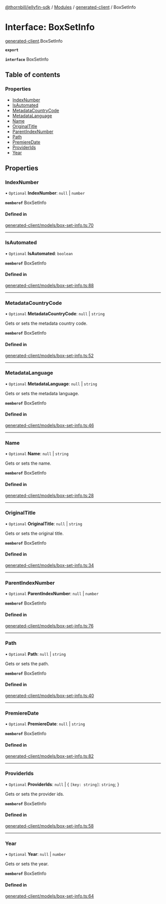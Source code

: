 [@thornbill/jellyfin-sdk](../README.md) / [Modules](../modules.md) / [generated-client](../modules/generated_client.md) / BoxSetInfo

# Interface: BoxSetInfo

[generated-client](../modules/generated_client.md).BoxSetInfo

**`export`**

**`interface`** BoxSetInfo

## Table of contents

### Properties

- [IndexNumber](generated_client.BoxSetInfo.md#indexnumber)
- [IsAutomated](generated_client.BoxSetInfo.md#isautomated)
- [MetadataCountryCode](generated_client.BoxSetInfo.md#metadatacountrycode)
- [MetadataLanguage](generated_client.BoxSetInfo.md#metadatalanguage)
- [Name](generated_client.BoxSetInfo.md#name)
- [OriginalTitle](generated_client.BoxSetInfo.md#originaltitle)
- [ParentIndexNumber](generated_client.BoxSetInfo.md#parentindexnumber)
- [Path](generated_client.BoxSetInfo.md#path)
- [PremiereDate](generated_client.BoxSetInfo.md#premieredate)
- [ProviderIds](generated_client.BoxSetInfo.md#providerids)
- [Year](generated_client.BoxSetInfo.md#year)

## Properties

### IndexNumber

• `Optional` **IndexNumber**: ``null`` \| `number`

**`memberof`** BoxSetInfo

#### Defined in

[generated-client/models/box-set-info.ts:70](https://github.com/jellyfin/jellyfin-sdk-typescript/blob/7402732/src/generated-client/models/box-set-info.ts#L70)

___

### IsAutomated

• `Optional` **IsAutomated**: `boolean`

**`memberof`** BoxSetInfo

#### Defined in

[generated-client/models/box-set-info.ts:88](https://github.com/jellyfin/jellyfin-sdk-typescript/blob/7402732/src/generated-client/models/box-set-info.ts#L88)

___

### MetadataCountryCode

• `Optional` **MetadataCountryCode**: ``null`` \| `string`

Gets or sets the metadata country code.

**`memberof`** BoxSetInfo

#### Defined in

[generated-client/models/box-set-info.ts:52](https://github.com/jellyfin/jellyfin-sdk-typescript/blob/7402732/src/generated-client/models/box-set-info.ts#L52)

___

### MetadataLanguage

• `Optional` **MetadataLanguage**: ``null`` \| `string`

Gets or sets the metadata language.

**`memberof`** BoxSetInfo

#### Defined in

[generated-client/models/box-set-info.ts:46](https://github.com/jellyfin/jellyfin-sdk-typescript/blob/7402732/src/generated-client/models/box-set-info.ts#L46)

___

### Name

• `Optional` **Name**: ``null`` \| `string`

Gets or sets the name.

**`memberof`** BoxSetInfo

#### Defined in

[generated-client/models/box-set-info.ts:28](https://github.com/jellyfin/jellyfin-sdk-typescript/blob/7402732/src/generated-client/models/box-set-info.ts#L28)

___

### OriginalTitle

• `Optional` **OriginalTitle**: ``null`` \| `string`

Gets or sets the original title.

**`memberof`** BoxSetInfo

#### Defined in

[generated-client/models/box-set-info.ts:34](https://github.com/jellyfin/jellyfin-sdk-typescript/blob/7402732/src/generated-client/models/box-set-info.ts#L34)

___

### ParentIndexNumber

• `Optional` **ParentIndexNumber**: ``null`` \| `number`

**`memberof`** BoxSetInfo

#### Defined in

[generated-client/models/box-set-info.ts:76](https://github.com/jellyfin/jellyfin-sdk-typescript/blob/7402732/src/generated-client/models/box-set-info.ts#L76)

___

### Path

• `Optional` **Path**: ``null`` \| `string`

Gets or sets the path.

**`memberof`** BoxSetInfo

#### Defined in

[generated-client/models/box-set-info.ts:40](https://github.com/jellyfin/jellyfin-sdk-typescript/blob/7402732/src/generated-client/models/box-set-info.ts#L40)

___

### PremiereDate

• `Optional` **PremiereDate**: ``null`` \| `string`

**`memberof`** BoxSetInfo

#### Defined in

[generated-client/models/box-set-info.ts:82](https://github.com/jellyfin/jellyfin-sdk-typescript/blob/7402732/src/generated-client/models/box-set-info.ts#L82)

___

### ProviderIds

• `Optional` **ProviderIds**: ``null`` \| { `[key: string]`: `string`;  }

Gets or sets the provider ids.

**`memberof`** BoxSetInfo

#### Defined in

[generated-client/models/box-set-info.ts:58](https://github.com/jellyfin/jellyfin-sdk-typescript/blob/7402732/src/generated-client/models/box-set-info.ts#L58)

___

### Year

• `Optional` **Year**: ``null`` \| `number`

Gets or sets the year.

**`memberof`** BoxSetInfo

#### Defined in

[generated-client/models/box-set-info.ts:64](https://github.com/jellyfin/jellyfin-sdk-typescript/blob/7402732/src/generated-client/models/box-set-info.ts#L64)
